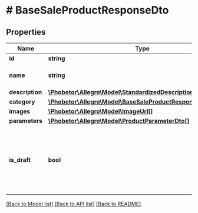 # # BaseSaleProductResponseDto

## Properties

Name | Type | Description | Notes
------------ | ------------- | ------------- | -------------
**id** | **string** |  |
**name** | **string** | Name of the product. |
**description** | [**\Phobetor\Allegro\Model\StandardizedDescription**](StandardizedDescription.md) |  | [optional]
**category** | [**\Phobetor\Allegro\Model\BaseSaleProductResponseDtoCategory**](BaseSaleProductResponseDtoCategory.md) |  |
**images** | [**\Phobetor\Allegro\Model\ImageUrl[]**](ImageUrl.md) |  | [optional]
**parameters** | [**\Phobetor\Allegro\Model\ProductParameterDto[]**](ProductParameterDto.md) |  | [optional]
**is_draft** | **bool** | Flag that informs if product is waiting for resolution of basic parameters change proposal. | [optional]

[[Back to Model list]](../../README.md#models) [[Back to API list]](../../README.md#endpoints) [[Back to README]](../../README.md)
